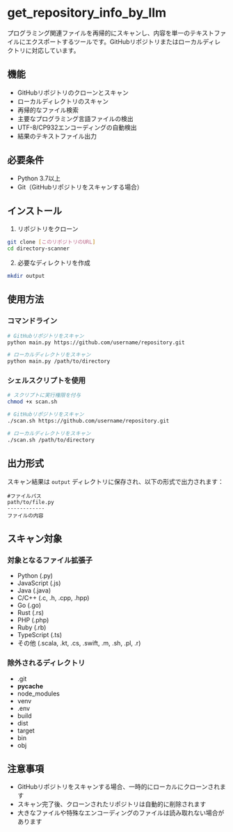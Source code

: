 # get_repository_info_by_llm

プログラミング関連ファイルを再帰的にスキャンし、内容を単一のテキストファイルにエクスポートするツールです。GitHubリポジトリまたはローカルディレクトリに対応しています。

## 機能

- GitHubリポジトリのクローンとスキャン
- ローカルディレクトリのスキャン
- 再帰的なファイル検索
- 主要なプログラミング言語ファイルの検出
- UTF-8/CP932エンコーディングの自動検出
- 結果のテキストファイル出力

## 必要条件

- Python 3.7以上
- Git（GitHubリポジトリをスキャンする場合）

## インストール

1. リポジトリをクローン
```bash
git clone [このリポジトリのURL]
cd directory-scanner
```

2. 必要なディレクトリを作成
```bash
mkdir output
```

## 使用方法

### コマンドライン
```bash
# GitHubリポジトリをスキャン
python main.py https://github.com/username/repository.git

# ローカルディレクトリをスキャン
python main.py /path/to/directory
```

### シェルスクリプトを使用
```bash
# スクリプトに実行権限を付与
chmod +x scan.sh

# GitHubリポジトリをスキャン
./scan.sh https://github.com/username/repository.git

# ローカルディレクトリをスキャン
./scan.sh /path/to/directory
```

## 出力形式

スキャン結果は `output` ディレクトリに保存され、以下の形式で出力されます：

```
#ファイルパス
path/to/file.py
------------
ファイルの内容
```

## スキャン対象

### 対象となるファイル拡張子
- Python (.py)
- JavaScript (.js)
- Java (.java)
- C/C++ (.c, .h, .cpp, .hpp)
- Go (.go)
- Rust (.rs)
- PHP (.php)
- Ruby (.rb)
- TypeScript (.ts)
- その他 (.scala, .kt, .cs, .swift, .m, .sh, .pl, .r)

### 除外されるディレクトリ
- .git
- __pycache__
- node_modules
- venv
- .env
- build
- dist
- target
- bin
- obj

## 注意事項

- GitHubリポジトリをスキャンする場合、一時的にローカルにクローンされます
- スキャン完了後、クローンされたリポジトリは自動的に削除されます
- 大きなファイルや特殊なエンコーディングのファイルは読み取れない場合があります